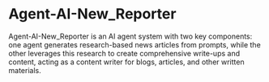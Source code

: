 # Agent-AI-New_Reporter
Agent-AI-New_Reporter is an AI agent system with two key components: one agent generates research-based news articles from prompts, while the other leverages this research to create comprehensive write-ups and content, acting as a content writer for blogs, articles, and other written materials.
